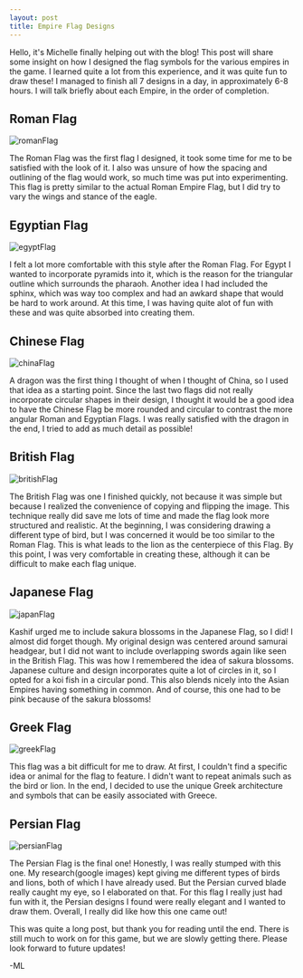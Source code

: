 ```yaml
---
layout: post
title: Empire Flag Designs
---
```


Hello, it's Michelle finally helping out with the blog! This post will share some insight on how I designed the flag symbols for the various empires in the game. I learned quite a lot from this experience, and it was quite fun to draw these! I managed to finish all 7 designs in a day, in approximately 6-8 hours. I will talk briefly about each Empire, in the order of completion.

## Roman Flag
![romanFlag](/images/romanFlag.png "romanFlag") 

The Roman Flag was the first flag I designed, it took some time for me to be satisfied with the look of it. I also was unsure of how the spacing and outlining of the flag would work, so much time was put into experimenting. This flag is pretty similar to the actual Roman Empire Flag, but I did try to vary the wings and stance of the eagle. 

## Egyptian Flag
![egyptFlag](/images/egyptFlag.png "egyptFlag")

I felt a lot more comfortable with this style after the Roman Flag. For Egypt I wanted to incorporate pyramids into it, which is the reason for the triangular outline which surrounds the pharaoh. Another idea I had included the sphinx, which was way too complex and had an awkard shape that would be hard to work around. At this time, I was having quite alot of fun with these and was quite absorbed into creating them.

## Chinese Flag
![chinaFlag](/images/chinaFlag.png "chinaFlag") 

A dragon was the first thing I thought of when I thought of China, so I used that idea as a starting point. Since the last two flags did not really incorporate circular shapes in their design, I thought it would be a good idea to have the Chinese Flag be more rounded and circular to contrast the more angular Roman and Egyptian Flags. I was really satisfied with the dragon in the end, I tried to add as much detail as possible!

## British Flag
![britishFlag](/images/britishFlag.png "britishFlag") 

The British Flag was one I finished quickly, not because it was simple but because I realized the convenience of copying and flipping the image. This technique really did save me lots of time and made the flag look more structured and realistic. At the beginning, I was considering drawing a different type of bird, but I was concerned it would be too similar to the Roman Flag. This is what leads to the lion as the centerpiece of this Flag. By this point, I was very comfortable in creating these, although it can be difficult to make each flag unique.

## Japanese Flag
![japanFlag](/images/japanFlag.png "japanFlag") 

Kashif urged me to include sakura blossoms in the Japanese Flag, so I did! I almost did forget though. My original design was centered around samurai headgear, but I did not want to include overlapping swords again like seen in the British Flag. This was how I remembered the idea of sakura blossoms. Japanese culture and design incorporates quite a lot of circles in it, so I opted for a koi fish in a circular pond. This also blends nicely into the Asian Empires having something in common. And of course, this one had to be pink because of the sakura blossoms!

## Greek Flag
![greekFlag](/images/greekFlag.png "greekFlag") 

This flag was a bit difficult for me to draw. At first, I couldn't find a specific idea or animal for the flag to feature. I didn't want to repeat animals such as the bird or lion. In the end, I decided to use the unique Greek architecture and symbols that can be easily associated with Greece.

## Persian Flag
![persianFlag](/images/persianFlag.png "persianFlag") 

The Persian Flag is the final one! Honestly, I was really stumped with this one. My research(google images) kept giving me different types of birds and lions, both of which I have already used. But the Persian curved blade really caught my eye, so I elaborated on that. For this flag I really just had fun with it, the Persian designs I found were really elegant and I wanted to draw them. Overall, I really did like how this one came out!

This was quite a long post, but thank you for reading until the end. There is still much to work on for this game, but we are slowly getting there. Please look forward to future updates!

-ML
